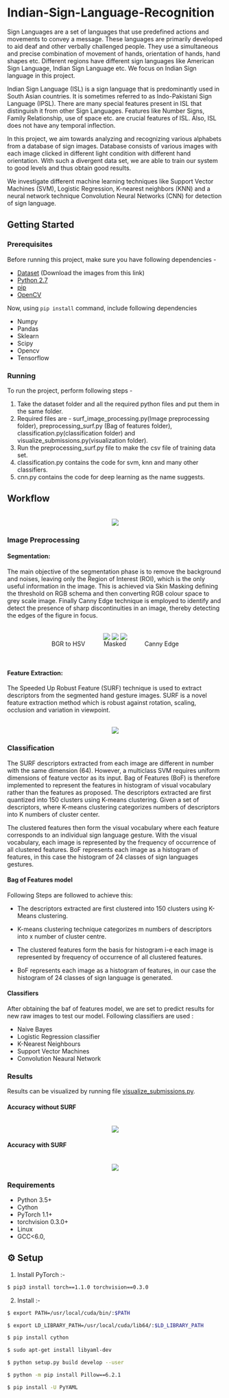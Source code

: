 # Indian-Sign-Language-Recognition
Sign Languages are a set of languages that use predefined actions and movements to convey a message. These languages are primarily developed to aid deaf and other verbally challenged people. They use a simultaneous and precise combination of movement of hands, orientation of hands, hand shapes etc. Different regions have different sign languages like American Sign Language, Indian Sign Language etc. We focus on Indian Sign language in this project.

Indian Sign Language (ISL) is a sign language that is predominantly used in South Asian countries. It is sometimes referred to as Indo-Pakistani Sign Language (IPSL). There are many special features present in ISL that distinguish it from other Sign Languages. Features like Number Signs, Family Relationship, use of space etc. are crucial features of ISL. Also, ISL does not have any temporal inflection.

In this project, we aim towards analyzing and recognizing various alphabets from a database of sign images. Database consists of various images with each image clicked in different light condition with different hand orientation. With such a divergent data set, we are able to train our system to good levels and thus obtain good results.

We investigate different machine learning techniques like Support Vector Machines (SVM), Logistic Regression, K-nearest neighbors (KNN) and a neural network technique Convolution Neural Networks (CNN) for detection of sign language.

## Getting Started
### Prerequisites
Before running this project, make sure you have following dependencies - 
* [Dataset](https://drive.google.com/open?id=1wgXtF6QHKBuXRx3qxuf-o6aOmN87t8G-) (Download the images from this link)
* [Python 2.7](https://www.python.org/downloads/)
* [pip](https://pypi.python.org/pypi/pip)
* [OpenCV](https://docs.opencv.org/3.0-beta/doc/py_tutorials/py_setup/py_setup_in_windows/py_setup_in_windows.html)

Now, using ```pip install``` command, include following dependencies 
+ Numpy 
+ Pandas
+ Sklearn
+ Scipy
+ Opencv
+ Tensorflow

### Running
To run the project, perform following steps -

1. Take the dataset folder and all the required python files and put them in the same folder.
2. Required files are - surf_image_processing.py(Image preprocessing folder), preprocessing_surf.py (Bag of features folder), classification.py(classification folder) and visualize_submissions.py(visualization folder). 
3. Run the preprocessing_surf.py file to make the csv file of training data set.
4. classification.py contains the code for svm, knn and many other classifiers.
5. cnn.py contains the code for deep learning as the name suggests. 

## Workflow

<p align="center">
  <br>
  <img align="center" src="https://github.com/imRishabhGupta/Indian-Sign-Language-Recognition/blob/master/Visualization/flowchart.jpg">
</p>

### Image Preprocessing

#### Segmentation:
The main objective of the segmentation phase is to remove the background and noises, leaving only the Region of Interest (ROI), which is the only useful information in the image. This is achieved via Skin Masking defining the threshold on RGB schema and then converting RGB colour space to grey scale image. Finally Canny Edge technique is employed to identify and detect the presence of sharp discontinuities in an image, thereby detecting the edges of the figure in focus.  

<p align="center">
  <br>
<img align="center" src="https://github.com/imRishabhGupta/Indian-Sign-Language-Recognition/blob/master/Processed_images/BGR2HSV.png">       <img align="center" src="https://github.com/imRishabhGupta/Indian-Sign-Language-Recognition/blob/master/Processed_images/masked.png">       <img align="center" src="https://github.com/imRishabhGupta/Indian-Sign-Language-Recognition/blob/master/Processed_images/canny%20edge%20detection.png">
  <br>
  BGR to HSV    &nbsp&nbsp&nbsp&nbsp&nbsp&nbsp&nbsp&nbsp&nbsp   Masked   &nbsp&nbsp&nbsp&nbsp&nbsp&nbsp&nbsp&nbsp&nbsp  Canny Edge
</p>
  <br>
  
#### Feature Extraction:
The Speeded Up Robust Feature (SURF) technique is used to extract descriptors from the segmented hand gesture images. SURF is a novel feature extraction method which is robust against rotation, scaling, occlusion and variation in viewpoint.
<p align="center">
  <br>
  <img align="center" src="https://github.com/imRishabhGupta/Indian-Sign-Language-Recognition/blob/master/Processed_images/SURF_D.png">
</p>

### Classification
The SURF descriptors extracted from each image are different in number with the same dimension (64). However, a multiclass SVM requires uniform dimensions of feature vector as its input. Bag of Features (BoF) is therefore implemented to represent the features in histogram of visual vocabulary rather than the features as proposed. The descriptors extracted are first quantized into 150 clusters using K-means clustering. Given a set of descriptors, where K-means clustering categorizes numbers of descriptors into K numbers of cluster center.

The clustered features then form the visual vocabulary where each feature corresponds to an individual sign language gesture. With the visual vocabulary, each image is represented by the frequency of occurrence of all clustered features. BoF represents each image as a histogram of features, in this case the histogram of 24 classes of sign languages gestures. 

#### Bag of Features model

Following Steps are followed to achieve this:

* The descriptors extracted are first clustered into 150 clusters using K-Means clustering.

* K-means clustering technique categorizes m numbers of descriptors into x number of cluster centre.

* The clustered features form the basis for histogram i-e each image is represented by frequency of occurrence of all clustered features.

* BoF represents each image as a histogram of features, in our case the histogram of 24 classes of sign language is generated.

#### Classifiers

After obtaining the baf of features model, we are set to predict results for new raw images to test our model. Following classifiers are used :
+ Naive Bayes
+ Logistic Regression classifier
+ K-Nearest Neighbours
+ Support Vector Machines
+ Convolution Neaural Network

### Results
Results can be visualized by running file [visualize_submissions.py](https://github.com/imRishabhGupta/Indian-Sign-Language-Recognition/blob/master/Visualization/visualize_submissions.py).

#### Accuracy without SURF

<p align="center">
  <br>
  <img align="center" src="https://github.com/imRishabhGupta/Indian-Sign-Language-Recognition/blob/master/Visualization/accuracy_without_surf.png">
        <br>  
  </p>
  
#### Accuracy with SURF

<p align="center">
  <br>
  <img align="center" src="https://github.com/imRishabhGupta/Indian-Sign-Language-Recognition/blob/master/Visualization/acuracy_with_surf.png">
</p>



### Requirements
* Python 3.5+
* Cython
* PyTorch 1.1+
* torchvision 0.3.0+
* Linux
* GCC<6.0, 

## :gear: Setup
1. Install PyTorch :-
```bash
$ pip3 install torch==1.1.0 torchvision==0.3.0

```
2. Install :-
```bash
$ export PATH=/usr/local/cuda/bin/:$PATH

```
```bash
$ export LD_LIBRARY_PATH=/usr/local/cuda/lib64/:$LD_LIBRARY_PATH

```
```bash
$ pip install cython

```
```bash
$ sudo apt-get install libyaml-dev

```
```bash
$ python setup.py build develop --user

```
```bash
$ python -m pip install Pillow==6.2.1

```
```bash
$ pip install -U PyYAML

```


